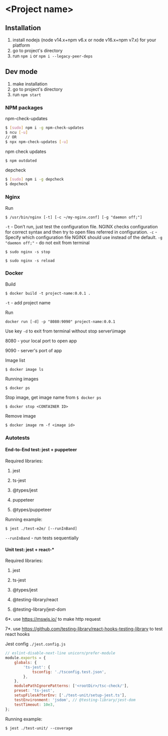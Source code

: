 # \<Project name\>

## Installation

1. install nodejs (node v14.x+npm v6.x or node v16.x+npm v7.x) for your platform
2. go to project's directory
3. run `npm i` or `npm i --legacy-peer-deps`


## Dev mode

1. make installation
2. go to project's directory
3. run `npm start`


### NPM packages

npm-check-updates
```bash
$ [sudo] npm i -g npm-check-updates
$ ncu [-u]
// OR
$ npx npm-check-updates [-u]
```

npm check updates
```bash
$ npm outdated
```

depcheck
```bash
$ [sudo] npm i -g depcheck
$ depcheck
```

### Nginx

Run
```
$ /usr/bin/nginx [-t] [-c ~/my-nginx.conf] [-g "daemon off;"]
```

`-t` - Don’t run, just test the configuration file. NGINX checks configuration for correct syntax and then try to open files referred in configuration.
`-c` - Specify which configuration file NGINX should use instead of the default.
`-g "daemon off;"` - do not exit from terminal

```
$ sudo nginx -s stop
```

```
$ sudo nginx -s reload
```

### Docker

Build
```
$ docker build -t project-name:0.0.1 .
```

`-t` - add project name

Run
```
docker run [-d] -p "8080:9090" project-name:0.0.1
```
Use key `-d` to exit from terminal without stop server\image

8080 - your local port to open app

9090 - server's port of app

Image list
```
$ docker image ls
```

Running images
```
$ docker ps
```

Stop image, get image name from `$ docker ps`
```
$ docker stop <CONTAINER ID>
```

Remove image
```
$ docker image rm -f <image id>
```


### Autotests

#### End-to-End test: jest + puppeteer

Required libraries:
1. jest
2. ts-jest
3. @types/jest

4. puppeteer
5. @types/puppeteer

Running example:
```
$ jest ./test-e2e/ [--runInBand]
```

`--runInBand` - run tests sequentially


#### Unit test: jest + react-*

Required libraries:
1. jest
2. ts-jest
3. @types/jest

4. @testing-library/react
5. @testing-library/jest-dom

6*. use https://mswjs.io/ to make http request

7*. use https://github.com/testing-library/react-hooks-testing-library to test react hooks

Jest config `./jest.config.js`
```javascript
// eslint-disable-next-line unicorn/prefer-module
module.exports = {
    globals: {
        'ts-jest': {
            tsconfig: './tsconfig.test.json',
        },
    },
    modulePathIgnorePatterns: ['<rootDir>/tsc-check/'],
    preset: 'ts-jest',
    setupFilesAfterEnv: ['./test-unit/setup-jest.ts'],
    testEnvironment: 'jsdom', // @testing-library/jest-dom
    testTimeout: 10e3,
};
```

Running example:
```
$ jest ./test-unit/ --coverage
```
